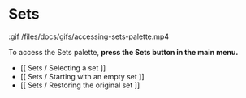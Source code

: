 # Sets

:gif /files/docs/gifs/accessing-sets-palette.mp4

To access the Sets palette, **press the Sets button in the main menu.**

* [[ Sets / Selecting a set ]]
* [[ Sets / Starting with an empty set ]]
* [[ Sets / Restoring the original set ]]
